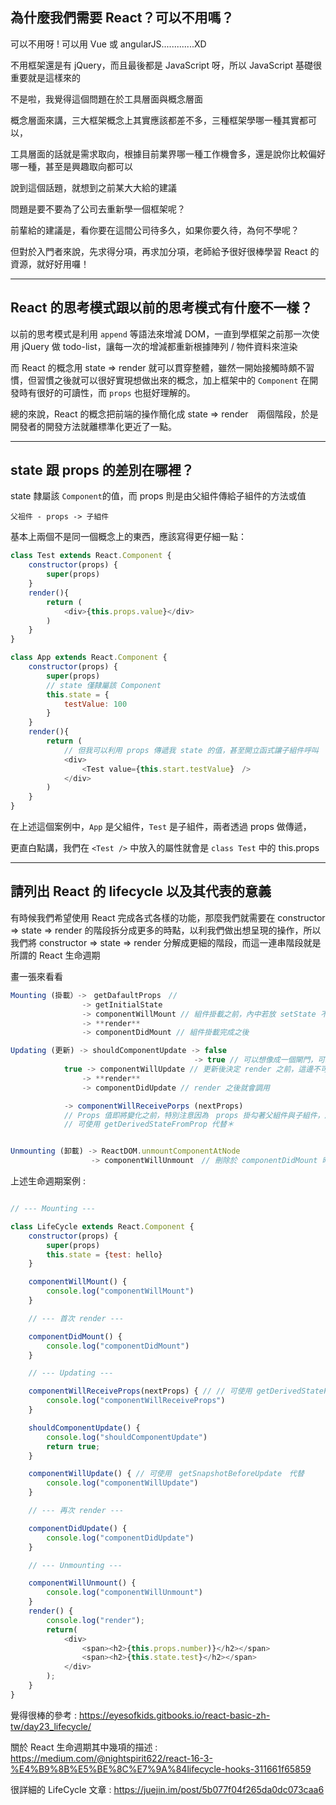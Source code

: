 ## 為什麼我們需要 React？可以不用嗎？

可以不用呀 ! 可以用 Vue 或 angularJS.............XD

不用框架還是有 jQuery，而且最後都是 JavaScript 呀，所以 JavaScript 基礎很重要就是這樣來的

不是啦，我覺得這個問題在於工具層面與概念層面

概念層面來講，三大框架概念上其實應該都差不多，三種框架學哪一種其實都可以，

工具層面的話就是需求取向，根據目前業界哪一種工作機會多，還是說你比較偏好哪一種，甚至是興趣取向都可以

說到這個話題，就想到之前某大大給的建議

問題是要不要為了公司去重新學一個框架呢？

前輩給的建議是，看你要在這間公司待多久，如果你要久待，為何不學呢？

但對於入門者來說，先求得分項，再求加分項，老師給予很好很棒學習 React 的資源，就好好用囉！

-----

## React 的思考模式跟以前的思考模式有什麼不一樣？

以前的思考模式是利用 `append` 等語法來增減 DOM，一直到學框架之前那一次使用 jQuery 做 todo-list，讓每一次的增減都重新根據陣列 / 物件資料來渲染

而 React 的概念用 state => render 就可以貫穿整體，雖然一開始接觸時頗不習慣，但習慣之後就可以很好實現想做出來的概念，加上框架中的 `Component` 在開發時有很好的可讀性，而 `props` 也挺好理解的。

總的來說，React 的概念把前端的操作簡化成 state => render　兩個階段，於是開發者的開發方法就離標準化更近了一點。

-----

## state 跟 props 的差別在哪裡？

state 隸屬該 `Component`的值，而 props 則是由父組件傳給子組件的方法或值

```
父祖件 - props -> 子組件
```

基本上兩個不是同一個概念上的東西，應該寫得更仔細一點：

```javascript
class Test extends React.Component {
    constructor(props) {
        super(props)
    }
    render(){
        return (
            <div>{this.props.value}</div> 
        )
    }
}

class App extends React.Component {
    constructor(props) {
        super(props)
        // state 僅隸屬該 Component
        this.state = {
            testValue: 100
        }
    }
    render(){
        return (
            // 但我可以利用 props 傳遞我 state 的值，甚至開立函式讓子組件呼叫
            <div>
                <Test value={this.start.testValue}　/>
            </div>
        )
    }
}
```
在上述這個案例中，`App` 是父組件，`Test` 是子組件，兩者透過 props 做傳遞，

更直白點講，我們在 `<Test />` 中放入的屬性就會是 `class Test` 中的 this.props

-----

## 請列出 React 的 lifecycle 以及其代表的意義

有時候我們希望使用 React 完成各式各樣的功能，那麼我們就需要在 constructor => state => render 的階段拆分成更多的時點，以利我們做出想呈現的操作，所以我們將 constructor => state => render 分解成更細的階段，而這一連串階段就是所謂的 React 生命週期

畫一張來看看

```javascript
Mounting (掛載）->　getDafaultProps　// 
                -> getInitialState
                -> componentWillMount // 組件掛載之前，內中若放 setState 不會觸發 render，只會觸發一次
                -> **render**
                -> componentDidMount // 組件掛載完成之後

Updating (更新) -> shouldComponentUpdate -> false
                                         -> true // 可以想像成一個閘門，可以在內中寫判斷式決定是否 render (課程中有範例)
            true -> componentWillUpdate // 更新後決定 render 之前，這邊不可放 setState，否則會無限循環，可使用　getSnapshotBeforeUpdate　代替＊
                -> **render**
                -> componentDidUpdate // render 之後就會調用

            -> componentWillReceivePorps (nextProps) 
            // Props 值即將變化之前，特別注意因為　props 掛勾著父組件與子組件，所以父組件重新 Render 或 props 發生改變都會觸發
            // 可使用 getDerivedStateFromProp 代替＊


Unmounting (卸載) -> ReactDOM.unmountComponentAtNode
                  -> componentWillUnmount　// 刪除於 componentDidMount 時期註冊的組件

```

上述生命週期案例 :

```javascript

// --- Mounting ---

class LifeCycle extends React.Component {
    constructor(props) {
        super(props)
        this.state = {test: hello}
    }

    componentWillMount() {
        console.log("componentWillMount")
    }

    // --- 首次 render ---

    componentDidMount() {
        console.log("componentDidMount")
    }

    // --- Updating ---

    componentWillReceiveProps(nextProps) { // // 可使用 getDerivedStateFromProp
        console.log("componentWillReceiveProps")
    }

    shouldComponentUpdate() {
        console.log("shouldComponentUpdate")
        return true;        
    }

    componentWillUpdate() { // 可使用　getSnapshotBeforeUpdate　代替
        console.log("componentWillUpdate")
    }

    // --- 再次 render ---

    componentDidUpdate() {
        console.log("componentDidUpdate")
    }

    // --- Unmounting ---

    componentWillUnmount() {
        console.log("componentWillUnmount")
    }
	render() {
        console.log("render");
        return(
            <div>
                <span><h2>{this.props.number)}</h2></span>
                <span><h2>{this.state.test}</h2></span>
            </div>
        );
    }
}
```


覺得很棒的參考 : https://eyesofkids.gitbooks.io/react-basic-zh-tw/day23_lifecycle/

關於 React 生命週期其中幾項的描述 : https://medium.com/@nightspirit622/react-16-3-%E4%B9%8B%E5%BE%8C%E7%9A%84lifecycle-hooks-311661f65859

很詳細的 LifeCycle 文章 : https://juejin.im/post/5b077f04f265da0dc073caa6

